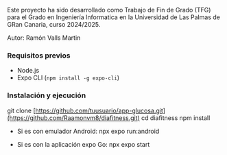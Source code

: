 Este proyecto ha sido desarrollado como Trabajo de Fin de Grado (TFG) para el Grado en Ingeniería Informatica en la Universidad de Las Palmas de GRan Canaria, curso 2024/2025.

Autor: Ramón Valls Martin

### Requisitos previos
- Node.js
- Expo CLI (`npm install -g expo-cli`)

### Instalación y ejecución


git clone [https://github.com/tuusuario/app-glucosa.git](https://github.com/Raamonvm8/diafitness.git)
cd diafitness
npm install

- Si es con emulador Android:
npx expo run:android

- Si es con la aplicación expo Go:
npx expo start
